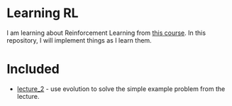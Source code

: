 # Learning RL

I am learning about Reinforcement Learning from [this course](http://www0.cs.ucl.ac.uk/staff/d.silver/web/Teaching.html). In this repository, I will implement things as I learn them.

# Included

 * [lecture_2](lecture_2) - use evolution to solve the simple example problem from the lecture.
